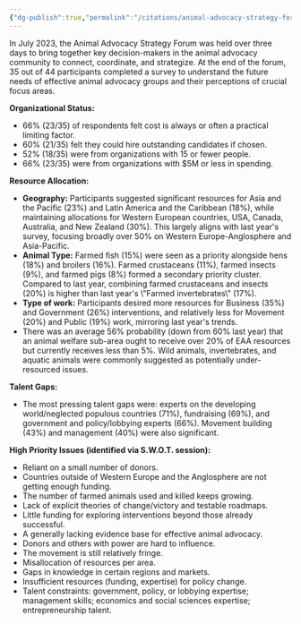 ```yaml
---
{"dg-publish":true,"permalink":"/citations/animal-advocacy-strategy-forum-2023-summary-rethink-priorities/","tags":["movement_building strategy"],"created":"2025-10-23T11:02:30.516+01:00","updated":"2025-10-23T11:02:30.559+01:00"}
---
```


In July 2023, the Animal Advocacy Strategy Forum was held over three days to bring together key decision-makers in the animal advocacy community to connect, coordinate, and strategize. At the end of the forum, 35 out of 44 participants completed a survey to understand the future needs of effective animal advocacy groups and their perceptions of crucial focus areas.

**Organizational Status:**
- 66% (23/35) of respondents felt cost is always or often a practical limiting factor.
- 60% (21/35) felt they could hire outstanding candidates if chosen.
- 52% (18/35) were from organizations with 15 or fewer people.
- 66% (23/35) were from organizations with $5M or less in spending.

**Resource Allocation:**
- **Geography:** Participants suggested significant resources for Asia and the Pacific (23%) and Latin America and the Caribbean (18%), while maintaining allocations for Western European countries, USA, Canada, Australia, and New Zealand (30%). This largely aligns with last year's survey, focusing broadly over 50% on Western Europe-Anglosphere and Asia-Pacific.
- **Animal Type:** Farmed fish (15%) were seen as a priority alongside hens (18%) and broilers (16%). Farmed crustaceans (11%), farmed insects (9%), and farmed pigs (8%) formed a secondary priority cluster. Compared to last year, combining farmed crustaceans and insects (20%) is higher than last year's \\"Farmed invertebrates\\" (17%).
- **Type of work:** Participants desired more resources for Business (35%) and Government (26%) interventions, and relatively less for Movement (20%) and Public (19%) work, mirroring last year's trends.
- There was an average 56% probability (down from 60% last year) that an animal welfare sub-area ought to receive over 20% of EAA resources but currently receives less than 5%. Wild animals, invertebrates, and aquatic animals were commonly suggested as potentially under-resourced issues.

**Talent Gaps:**
- The most pressing talent gaps were: experts on the developing world/neglected populous countries (71%), fundraising (69%), and government and policy/lobbying experts (66%). Movement building (43%) and management (40%) were also significant.

**High Priority Issues (identified via S.W.O.T. session):**
- Reliant on a small number of donors.
- Countries outside of Western Europe and the Anglosphere are not getting enough funding.
- The number of farmed animals used and killed keeps growing.
- Lack of explicit theories of change/victory and testable roadmaps.
- Little funding for exploring interventions beyond those already successful.
- A generally lacking evidence base for effective animal advocacy.
- Donors and others with power are hard to influence.
- The movement is still relatively fringe.
- Misallocation of resources per area.
- Gaps in knowledge in certain regions and markets.
- Insufficient resources (funding, expertise) for policy change.
- Talent constraints: government, policy, or lobbying expertise; management skills; economics and social sciences expertise; entrepreneurship talent.